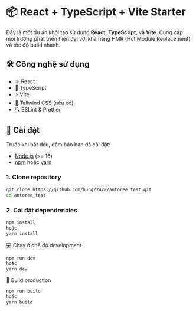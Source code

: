 # 📦 React + TypeScript + Vite Starter

Đây là một dự án khởi tạo sử dụng **React**, **TypeScript**, và **Vite**. Cung cấp môi trường phát triển hiện đại với khả năng HMR (Hot Module Replacement) và tốc độ build nhanh.

## 🛠️ Công nghệ sử dụng

- ⚛️ React
- 📘 TypeScript
- ⚡ Vite
- 💅 Tailwind CSS (nếu có)
- 🔍 ESLint & Prettier

## 🚀 Cài đặt

Trước khi bắt đầu, đảm bảo bạn đã cài đặt:

- [Node.js](https://nodejs.org/) (>= 16)
- [npm](https://www.npmjs.com/) hoặc [yarn](https://yarnpkg.com/)

### 1. Clone repository

```bash
git clone https://github.com/hung27422/antoree_test.git
cd antoree_test
```

### 2. Cài đặt dependencies

```bash
npm install
hoặc
yarn install
```

💻 Chạy ở chế độ development

```bash
npm run dev
hoặc
yarn dev
```

🔨 Build production

```bash
npm run build
hoặc
yarn build
```
